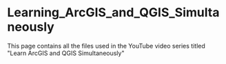 # Learning_ArcGIS_and_QGIS_Simultaneously
This page contains all the files used in the YouTube video series titled "Learn ArcGIS and QGIS Simultaneously"

